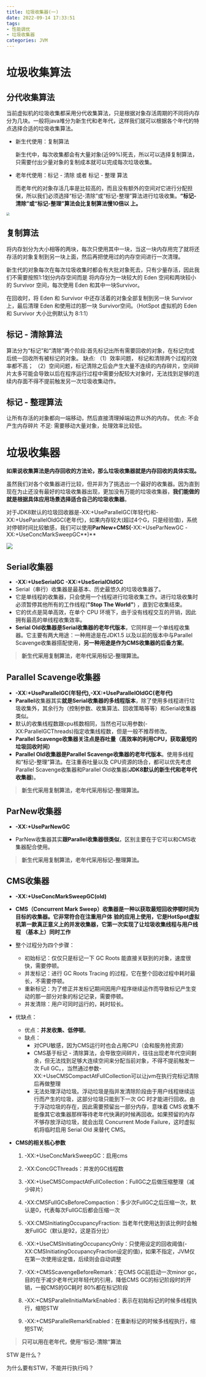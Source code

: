 ```yaml
---
title: 垃圾收集器(一)
date: 2022-09-14 17:33:51
tags:
- 性能调优
- 垃圾收集器
categories: JVM
---
```


# **垃圾收集算法**

## **分代收集算法**

当前虚拟机的垃圾收集都采用分代收集算法，只是根据对象存活周期的不同将内存分为几块。一般将java堆分为新生代和老年代，这样我们就可以根据各个年代的特点选择合适的垃圾收集算法。

- 新生代使用：复制算法

  新生代中，每次收集都会有大量对象(近99%)死去，所以可以选择复制算法，只需要付出少量对象的复制成本就可以完成每次垃圾收集。

- 老年代使用：标记 - 清除 或者 标记 - 整理 算法

  而老年代的对象存活几率是比较高的，而且没有额外的空间对它进行分配担保，所以我们必须选择“标记-清除”或“标记-整理”算法进行垃圾收集。**“标记-清除”或“标记-整理”算法会比复制算法慢10倍以 上。**

<img src="https://tva1.sinaimg.cn/large/e6c9d24ely1h67943w65yj20qq0pgjtc.jpg" style="zoom:50%;" />



## **复制算法**

将内存划分为大小相等的两块，每次只使用其中一块，当这一块内存用完了就将还存活的对象复制到另一块上面，然后再把使用过的内存空间进行一次清理。

新生代的对象每次在每次垃圾收集时都会有大批对象死去，只有少量存活，因此我们不需要按照1:1划分内存空间而是 将内存分为一块较大的 Eden 空间和两块较小的 Survivor 空间，每次使用 Eden 和其中一块Survivor。

在回收时，将 Eden 和 Survivor 中还存活着的对象全部复制到另一块 Survivor 上，最后清理 Eden 和使用过的那一块 Survivor空间。（HotSpot 虚拟机的 Eden 和 Survivor 大小比例默认为 8:1:1）



## **标记 - 清除算法**

算法分为“标记”和“清除”两个阶段:首先标记出所有需要回收的对象，在标记完成后统一回收所有被标记的对象。
缺点:
（1）效率问题， 标记和清除两个过程的效率都不高；
（2）空间问题，标记清除之后会产生大量不连续的内存碎片，空间碎片太多可能会导致以后在程序运行过程中需要分配较大对象时，无法找到足够的连续内存面不得不提前触发另一次垃圾收集动作。

## **标记 - 整理算法**

让所有存活的对象都向一端移动，然后直接清理掉端边界以外的内存。
优点: 不会产生内存碎片
不足: 需要移动大量对象，处理效率比较低。



# **垃圾收集器**

**如果说收集算法是内存回收的方法论，那么垃圾收集器就是内存回收的具体实现。** 

虽然我们对各个收集器进行比较，但并非为了挑选出一个最好的收集器。因为直到现在为止还没有最好的垃圾收集器出现，更加没有万能的垃圾收集器，**我们能做的就是根据具体应用场景选择适合自己的垃圾收集器**。

对于JDK8默认的垃圾回收器是-XX:+UseParallelGC(年轻代)和-XX:+UseParallelOldGC(老年代)，如果内存较大(超过4个G，只是经验值)，系统对停顿时间比较敏感，我们可以使用**ParNew+CMS(**-XX:+UseParNewGC -XX:+UseConcMarkSweepGC**)** 

![](https://tva1.sinaimg.cn/large/e6c9d24ely1h67a3qgu52j21jg0kgad4.jpg)



## Serial收集器

- **-XX:+UseSerialGC -XX:+UseSerialOldGC**
- Serial（串行）收集器是最基本、历史最悠久的垃圾收集器了。
- 它是单线程的收集器，只会使用一个线程进行垃圾收集工作。进行垃圾收集时必须暂停其他所有的工作线程(**"Stop The World"**) ，直到它收集结束。
- 它的优点是简单高效，在单个 CPU 环境下，由于没有线程交互的开销，因此拥有最高的单线程收集效率。
- **Serial Old收集器是Serial收集器的老年代版本**，它同样是一个单线程收集器。它主要有两大用途：一种用途是在JDK1.5 以及以前的版本中与Parallel Scavenge收集器搭配使用，**另一种用途是作为CMS收集器的后备方案**。

> **新生代采用复制算法，老年代采用标记-整理算法。** 



## **Parallel Scavenge收集器**

- **-XX:+UseParallelGC(年轻代),-XX:+UseParallelOldGC(老年代)**
- **Parallel**收集器其实**就是Serial收集器的多线程版本**，除了使用多线程进行垃圾收集外，其余行为（控制参数、收集算法、回收策略等等）和Serial收集器类似。
- 默认的收集线程数跟cpu核数相同，当然也可以用参数(- XX:ParallelGCThreads)指定收集线程数，但是一般不推荐修改。 
- **Parallel Scavenge收集器关注点是吞吐量（高效率的利用CPU，获取最短的垃圾回收时间）**
- **Parallel Old收集器是Parallel Scavenge收集器的老年代版本**。使用多线程和“标记-整理”算法。在注重吞吐量以及 CPU资源的场合，都可以优先考虑 Parallel Scavenge收集器和Parallel Old收集器(**JDK8默认的新生代和老年代收集器**)。 

> **新生代采用复制算法，老年代采用标记-整理算法。**



## ParNew收集器

- **-XX:+UseParNewGC**

- ParNew收集器其实**跟Parallel收集器很类似**，区别主要在于它可以和CMS收集器配合使用。

> **新生代采用复制算法，老年代采用标记-整理算法。** 



## **CMS收集器**

- **-XX:+UseConcMarkSweepGC(old)**

- **CMS（Concurrent Mark Sweep）收集器是一种以获取最短回收停顿时间为目标的收集器。它非常符合在注重用户体** **验的应用上使用，它是HotSpot虚拟机第一款真正意义上的并发收集器，它第一次实现了让垃圾收集线程与用户线程** **（基本上）同时工作**

- 整个过程分为四个步骤： 

  - 初始标记：仅仅只是标记一下 GC Roots 能直接关联到的对象，速度很快，需要停顿。
  - 并发标记：进行 GC Roots Tracing 的过程，它在整个回收过程中耗时最长，不需要停顿。
  - 重新标记：为了修正并发标记期间因用户程序继续运作而导致标记产生变动的那一部分对象的标记记录，需要停顿。
  - 并发清除：用户可同时运行的，耗时较长。

- 优缺点：

  - 优点：**并发收集、低停顿**。
  - 缺点：
    - 对CPU敏感，因为CMS运行时也会占用CPU（会和服务抢资源）
    - CMS基于标记 - 清除算法，会导致空间碎片，往往出现老年代空间剩余，但无法找到足够大连续空间来分配当前对象，不得不提前触发一次 Full GC。，当然通过参数- XX:+UseCMSCompactAtFullCollection可以让jvm在执行完标记清除后再做整理 
    - 无法处理浮动垃圾。浮动垃圾是指并发清除阶段由于用户线程继续运行而产生的垃圾，这部分垃圾只能到下一次 GC 时才能进行回收。由于浮动垃圾的存在，因此需要预留出一部分内存，意味着 CMS 收集不能像其它收集器那样等待老年代快满的时候再回收。如果预留的内存不够存放浮动垃圾，就会出现 Concurrent Mode Failure，这时虚拟机将临时启用 Serial Old 来替代 CMS。

- **CMS的相关核心参数** 

  1. -XX:+UseConcMarkSweepGC：启用cms 

  2. -XX:ConcGCThreads：并发的GC线程数 

  3. -XX:+UseCMSCompactAtFullCollection：FullGC之后做压缩整理（减少碎片） 

  4. -XX:CMSFullGCsBeforeCompaction：多少次FullGC之后压缩一次，默认是0，代表每次FullGC后都会压缩一次

  5. -XX:CMSInitiatingOccupancyFraction: 当老年代使用达到该比例时会触发FullGC（默认是92，这是百分比） 

  6. -XX:+UseCMSInitiatingOccupancyOnly：只使用设定的回收阈值(-XX:CMSInitiatingOccupancyFraction设定的值)，如果不指定，JVM仅在第一次使用设定值，后续则会自动调整 

  7. -XX:+CMSScavengeBeforeRemark：在CMS GC前启动一次minor gc，目的在于减少老年代对年轻代的引用，降低CMS GC的标记阶段时的开销，一般CMS的GC耗时 80%都在标记阶段 

  8. -XX:+CMSParallellnitialMarkEnabled：表示在初始标记的时候多线程执行，缩短STW 

  9. -XX:+CMSParallelRemarkEnabled：在重新标记的时候多线程执行，缩短STW; 

> **只可以用在老年代，使用“标记-清除”算法**





STW 是什么？

为什么要有STW，不能并行执行吗？
